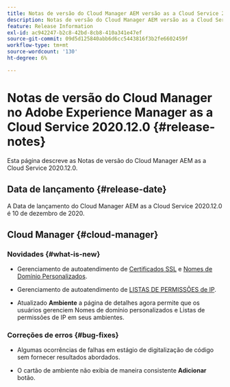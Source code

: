 ```yaml
---
title: Notas de versão do Cloud Manager AEM versão as a Cloud Service 2020.12.0
description: Notas de versão do Cloud Manager AEM versão as a Cloud Service 2020.12.0
feature: Release Information
exl-id: ac942247-b2c8-42bd-8cb8-410a341e47ef
source-git-commit: 09d5d125840abb6d6cc5443816f3b2fe6602459f
workflow-type: tm+mt
source-wordcount: '130'
ht-degree: 6%

---
```


# Notas de versão do Cloud Manager no Adobe Experience Manager as a Cloud Service 2020.12.0 {#release-notes}

Esta página descreve as Notas de versão do Cloud Manager AEM as a Cloud Service 2020.12.0.

## Data de lançamento {#release-date}

A Data de lançamento do Cloud Manager AEM as a Cloud Service 2020.12.0 é 10 de dezembro de 2020.

## Cloud Manager {#cloud-manager}

### Novidades {#what-is-new}

* Gerenciamento de autoatendimento de [Certificados SSL](/help/implementing/cloud-manager/managing-ssl-certifications/introduction.md) e [Nomes de Domínio Personalizados](/help/implementing/cloud-manager/custom-domain-names/introduction.md).

* Gerenciamento de autoatendimento de [LISTAS DE PERMISSÕES de IP](/help/implementing/cloud-manager/ip-allow-lists/introduction.md).

* Atualizado **Ambiente** a página de detalhes agora permite que os usuários gerenciem Nomes de domínio personalizados e Listas de permissões de IP em seus ambientes.


### Correções de erros  {#bug-fixes}

* Algumas ocorrências de falhas em estágio de digitalização de código sem fornecer resultados abordados.

* O cartão de ambiente não exibia de maneira consistente **Adicionar** botão.
